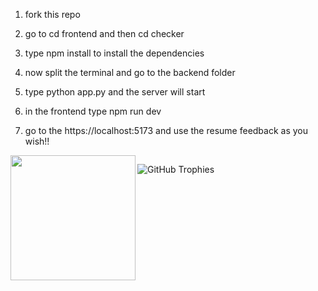 1. fork this repo

2. go to cd frontend and then cd checker

3. type npm install to install the dependencies

4. now split the terminal and go to the backend folder

5. type python app.py and the server will start

6. in the frontend type npm run dev

7. go to the https://localhost:5173 and use the resume feedback as you wish!!





<p><img align="left" src="https://gitmystat.vercel.app/user?theme=light&username=Sameer01-01" alt=""  height="200" /></p>

<p><img align="center" src="https://github-readme-streak-stats.herokuapp.com/?user=Sameer01-01&" alt="" /></p>

![GitHub Trophies](https://github-trophies.vercel.app/?username=Sameer01-01&theme=darkhub&no-frame=false&no-bg=false&margin-w=4)
